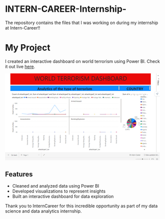 # INTERN-CAREER-Internship-
The repository contains the files that I was working on during my internship at Intern-Career!!

# My Project

I created an interactive dashboard on world terrorism using Power BI. Check it out live [here](https://app.powerbi.com/reportEmbed?reportId=f1c2f287-29a1-4f2b-96fb-9147d24c6738&autoAuth=true&ctid=92454335-564e-4ccf-b0b0-24445b8c03f7).

![Dashboard Screenshot](https://github.com/Lalelani-Eddie/INTERN-CAREER-Internship-/blob/29a83afe999c7399d16aa0e548761363c826bc74/dashboard.png)

## Features

- Cleaned and analyzed data using Power BI
- Developed visualizations to represent insights
- Built an interactive dashboard for data exploration

Thank you to InternCareer for this incredible opportunity as part of my data science and data analytics internship.

